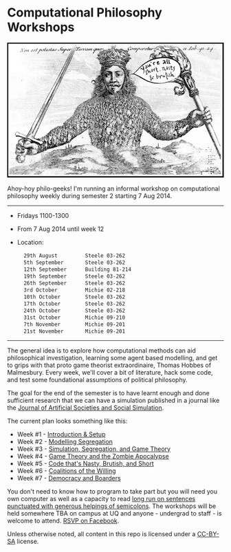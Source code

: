# Computational Philosophy Workshops

![It is not wisdom but a good commit message that makes a law.](static/leviathan.png)

Ahoy-hoy philo-geeks!  I'm running an informal workshop on computational philosophy weekly during semester 2 starting 7 Aug 2014.

---

- Fridays 1100-1300
- From 7 Aug 2014 until week 12
- Location:

		29th August			Steele 03-262
		5th September		Steele 03-262
		12th September		Building 81-214
		19th September		Steele 03-262
		26th September		Steele 03-262
		3rd October			Michie 02-218
		10th October		Steele 03-262
		17th October		Steele 03-262
		24th October		Steele 03-262
		31st October		Michie 09-210
		7th November  		Michie 09-201
		21st November		Michie 09-201


---

The general idea is to explore how computational methods can aid philosophical investigation, learning some agent based modelling, and get to grips with that proto game theorist extraordinaire, Thomas Hobbes of Malmesbury.  Every week, we'll cover a bit of literature, hack some code, and test some foundational assumptions of political philosophy.  

The goal for the end of the semester is to have learnt enough and done sufficient research that we can have a simulation published in a journal like the [Journal of Artificial Societies and Social Simulation](http://jasss.soc.surrey.ac.uk/JASSS.html).

The current plan looks something like this:

- Week #1 - [Introduction & Setup](01-introduction.md)
- Week #2 - [Modelling Segregation](02-models-of-segregation.md)
- Week #3 - [Simulation, Segregation, and Game Theory](03-segregation-and-game-theory.md)
- Week #4 - [Game Theory and the Zombie Apocalypse](04-game-theory-zombie-apocalypse.md)
- Week #5 - [Code that's Nasty, Brutish, and Short](05-code-thats-nasty-brutish-and-short.md)
- Week #6 - [Coalitions of the Willing](06-coalitions-of-the-willing.md)
- Week #7 - [Democracy and Boarders](07-democracy-and-boarders.md)

You don't need to know how to program to take part but you will need you own computer as well as a capacity to read [long run on sentences punctuated with generous helpings of semicolons](http://goo.gl/JiMJeP).  The workshops will be held somewhere TBA on campus at UQ and anyone - undergrad to staff - is welcome to attend. [RSVP on Facebook](https://www.facebook.com/groups/computationalphilosophy/).

Unless otherwise noted, all content in this repo is licensed under a [CC-BY-SA](https://creativecommons.org/licenses/by-sa/3.0/au/) license.